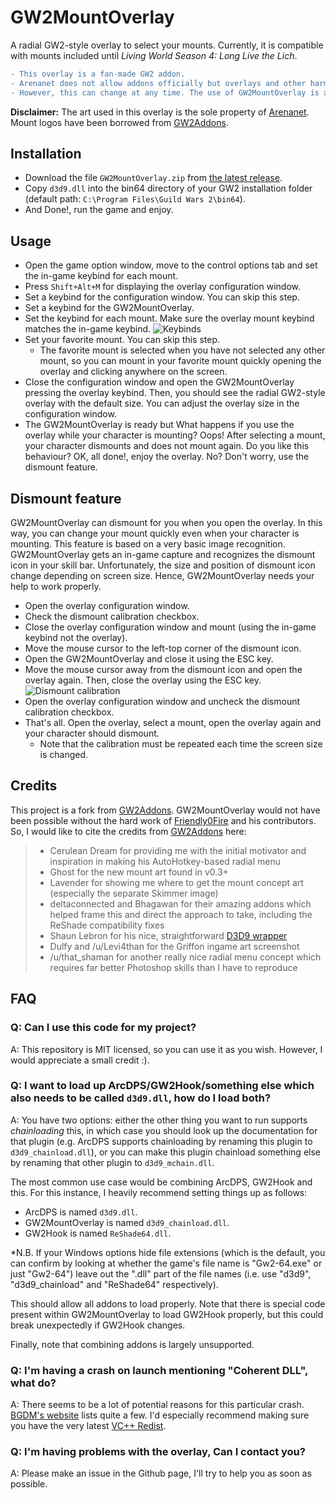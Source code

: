 # GW2MountOverlay

A radial GW2-style overlay to select your mounts. Currently, it is compatible with mounts included until *Living World Season 4: Long Live the Lich*.
```diff
- This overlay is a fan-made GW2 addon. 
- Arenanet does not allow addons officially but overlays and other harmless addons have been tolerated over the years. 
- However, this can change at any time. The use of GW2MountOverlay is at your own risk.
```
**Disclaimer:** 
The art used in this overlay is the sole property of [Arenanet](https://www.arena.net/).
Mount logos have been borrowed from [GW2Addons](https://github.com/Friendly0Fire/GW2Addons).

## Installation
- Download the file ``GW2MountOverlay.zip`` from [the latest release](https://github.com/rsaezc/GW2MountOverlay/releases/latest).
- Copy ``d3d9.dll`` into the bin64 directory of your GW2 installation folder (default path: ``C:\Program Files\Guild Wars 2\bin64``).
- And Done!, run the game and enjoy.

## Usage
- Open the game option window, move to the control options tab and set the in-game keybind for each mount.
- Press ``Shift+Alt+M`` for displaying the overlay configuration window.
- Set a keybind for the configuration window. You can skip this step.
- Set a keybind for the GW2MountOverlay.
- Set the keybind for each mount. Make sure the overlay mount keybind matches the in-game keybind. ![Keybinds](https://raw.githubusercontent.com/rsaezc/GW2MountOverlay/assets/keybinds.png)
- Set your favorite mount. You can skip this step.
  - The favorite mount is selected when you have not selected any other mount, so you can mount in your favorite mount quickly opening the overlay and clicking anywhere on the screen.
- Close the configuration window and open the GW2MountOverlay pressing the overlay keybind. Then, you should see the radial GW2-style overlay with the default size. You can adjust the overlay size in the configuration window.
- The GW2MountOverlay is ready but What happens if you use the overlay while your character is mounting? Oops! After selecting a mount, your character dismounts and does not mount again. Do you like this behaviour? OK, all done!, enjoy the overlay. No? Don't worry, use the dismount feature.

## Dismount feature
GW2MountOverlay can dismount for you when you open the overlay. In this way, you can change your mount quickly even when your character is mounting.
This feature is based on a very basic image recognition. GW2MountOverlay gets an in-game capture and recognizes the dismount icon in your skill bar. Unfortunately, the size and position of dismount icon change depending on screen size. Hence, GW2MountOverlay needs your help to work properly.
- Open the overlay configuration window.
- Check the dismount calibration checkbox.
- Close the overlay configuration window and mount (using the in-game keybind not the overlay).
- Move the mouse cursor to the left-top corner of the dismount icon.
- Open the GW2MountOverlay and close it using the ESC key.
- Move the mouse cursor away from the dismount icon and open the overlay again. Then, close the overlay using the ESC key. ![Dismount calibration](https://raw.githubusercontent.com/rsaezc/GW2MountOverlay/assets/dismount_calibration.png)
- Open the overlay configuration window and uncheck the dismount calibration checkbox.
- That's all. Open the overlay, select a mount, open the overlay again and your character should dismount.
	- Note that the calibration must be repeated each time the screen size is changed.

## Credits
This project is a fork from [GW2Addons](https://github.com/Friendly0Fire/GW2Addons). GW2MountOverlay would not have been possible without the hard work of [Friendly0Fire](https://github.com/Friendly0Fire) and his contributors.
So, I would like to cite the credits from [GW2Addons](https://github.com/Friendly0Fire/GW2Addons) here:
>- Cerulean Dream for providing me with the initial motivator and inspiration in making his AutoHotkey-based radial menu
>- Ghost for the new mount art found in v0.3+
>- Lavender for showing me where to get the mount concept art (especially the separate Skimmer image)
>- deltaconnected and Bhagawan for their amazing addons which helped frame this and direct the approach to take, including the ReShade compatibility fixes
>- Shaun Lebron for his nice, straightforward [D3D9 wrapper](https://gist.github.com/shaunlebron/3854bf4eec5bec297907)
>- Dulfy and /u/Levi4than for the Griffon ingame art screenshot
>- /u/that_shaman for another really nice radial menu concept which requires far better Photoshop skills than I have to reproduce

## FAQ

### Q: Can I use this code for my project?

A: This repository is MIT licensed, so you can use it as you wish. However, I would appreciate a small credit :).

### Q: I want to load up ArcDPS/GW2Hook/something else which also needs to be called ``d3d9.dll``, how do I load both?

A: You have two options: either the other thing you want to run supports *chainloading* this, in which case you should look up the documentation for that plugin (e.g. ArcDPS supports chainloading by renaming this plugin to ``d3d9_chainload.dll``), or you can make this plugin chainload something else by renaming that other plugin to ``d3d9_mchain.dll``.

The most common use case would be combining ArcDPS, GW2Hook and this. For this instance, I heavily recommend setting things up as follows:
- ArcDPS is named ``d3d9.dll``.
- GW2MountOverlay is named ``d3d9_chainload.dll``.
- GW2Hook is named ``ReShade64.dll``.

*N.B. If your Windows options hide file extensions (which is the default, you can confirm by looking at whether the game's file name is "Gw2-64.exe" or just "Gw2-64") leave out the ".dll" part of the file names (i.e. use "d3d9", "d3d9_chainload" and "ReShade64" respectively).

This should allow all addons to load properly. Note that there is special code present within GW2MountOverlay to load GW2Hook properly, but this could break unexpectedly if GW2Hook changes.

Finally, note that combining addons is largely unsupported.

### Q: I'm having a crash on launch mentioning "Coherent DLL", what do?

A: There seems to be a lot of potential reasons for this particular crash. [BGDM's website](http://gw2bgdm.blogspot.com/p/faq.html#2.5) lists quite a few. I'd especially recommend making sure you have the very latest [VC++ Redist](https://go.microsoft.com/fwlink/?LinkId=746572).

### Q: I'm having problems with the overlay, Can I contact you?

A: Please make an issue in the Github page, I'll try to help you as soon as possible.